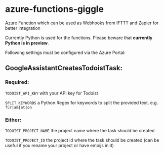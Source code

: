 # azure-functions-giggle

Azure Function which can be used as Webhooks from IFTTT and Zapier for better integration

Currently Python is used for the functions. Please beware that **currently Python is in preview**.

Following settings must be configured via the Azure Portal:

## GoogleAssistantCreatesTodoistTask:

### Required:

`TODOIST_API_KEY` with your API key for Todoist

`SPLIT_KEYWORDS` a Python Regex for keywords to split the provided text. e.g. `für|am|at|on`

### Either:

`TODOIST_PROJECT_NAME` the project name where the task should be created

`TODOIST_PROJECT_ID` the project id where the task should be created (can be useful if you rename your project or have emoijs in it)
